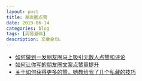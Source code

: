 ```yaml
---
layout: post
title: 朋友圈点赞
date: 2019-06-14
categories: blog
tags: [周易基础]
description: 文章金句。
---
```


- [如何做到一发朋友圈马上吸引无数人点赞和评论](http://blog.sina.com.cn/s/blog_179f2d80a0102xl26.html)
- [如何让你写的朋友圈文案点赞量提升](https://new.qq.com/omn/20180215/20180215G02H1G.html)
- [关于如何获得更多的赞，她教给我了几个私藏的技巧](http://home.51.com/chenweizhou518/diary/wxitem/391351.html)
